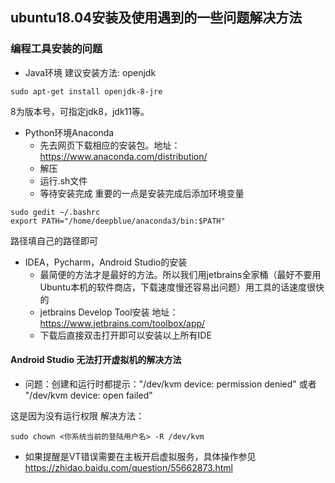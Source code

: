## ubuntu18.04安装及使用遇到的一些问题解决方法

### 编程工具安装的问题
- Java环境
建议安装方法: openjdk
```shell
sudo apt-get install openjdk-8-jre 
```
8为版本号，可指定jdk8，jdk11等。

- Python环境Anaconda
   - 先去网页下载相应的安装包。地址：https://www.anaconda.com/distribution/
   - 解压
   - 运行.sh文件
   - 等待安装完成
重要的一点是安装完成后添加环境变量
```shell
sudo gedit ~/.bashrc
export PATH="/home/deepblue/anaconda3/bin:$PATH"
```
路径填自己的路径即可

- IDEA，Pycharm，Android Studio的安装
    - 最简便的方法才是最好的方法。所以我们用jetbrains全家桶（最好不要用Ubuntu本机的软件商店，下载速度慢还容易出问题）用工具的话速度很快的
    - jetbrains Develop Tool安装 地址：https://www.jetbrains.com/toolbox/app/
    - 下载后直接双击打开即可以安装以上所有IDE

#### Android Studio 无法打开虚拟机的解决方法
- 问题：创建和运行时都提示："/dev/kvm device: permission denied" 或者 "/dev/kvm device: open failed"

这是因为没有运行权限
解决方法：
```shell
sudo chown <你系统当前的登陆用户名> -R /dev/kvm
```
- 如果提醒是VT错误需要在主板开启虚拟服务，具体操作参见 https://zhidao.baidu.com/question/55662873.html